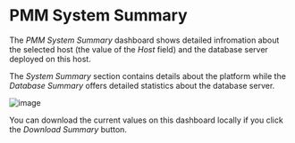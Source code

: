 # PMM System Summary

The *PMM System Summary* dashboard shows detailed infromation about the selected
host (the value of the *Host* field) and the database server deployed on
this host.

The *System Summary* section contains details about the platform while the
*Database Summary* offers detailed statistics about the database server.

![image](/../_images/metrics-monitor.system-summary.png)

You can download the current values on this dashboard locally if you click the
*Download Summary* button.
